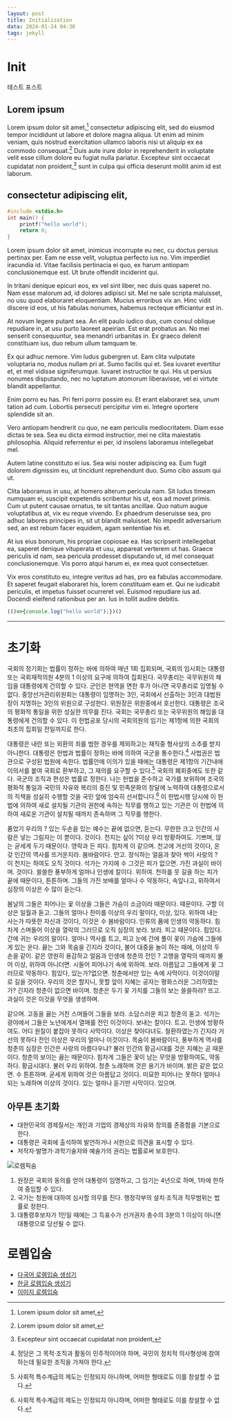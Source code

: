 ```yaml
---
layout: post
title: Initialization
data: 2024-01-24 04:30
tags: jekyll
---
```


# Init

테스트 포스트

## Lorem ipsum

Lorem ipsum dolor sit amet,[^1] consectetur adipiscing elit, sed do eiusmod tempor incididunt ut labore et dolore magna aliqua. Ut enim ad minim veniam, quis nostrud exercitation ullamco laboris nisi ut aliquip ex ea commodo consequat.[^1] Duis aute irure dolor in reprehenderit in voluptate velit esse cillum dolore eu fugiat nulla pariatur. Excepteur sint occaecat cupidatat non proident,[^2] sunt in culpa qui officia deserunt mollit anim id est laborum.

[^1]:Lorem ipsum dolor sit amet,
[^2]:Excepteur sint occaecat cupidatat non proident,

## consectetur adipiscing elit,

```c
#include <stdio.h>
int main() {
	printf("hello world");
	return 0;
}
```
Lorem ipsum dolor sit amet, inimicus incorrupte eu nec, cu doctus persius pertinax per. Eam ne esse velit, voluptua perfecto ius no. Vim imperdiet iracundia id. Vitae facilisis pertinacia ei quo, ex harum antiopam conclusionemque est. Ut brute offendit inciderint qui.

In tritani denique epicuri eos, ex vel sint liber, nec duis quas saperet no. Nam esse malorum ad, id dolores adipisci sit. Mel ne sale scripta maluisset, no usu quod elaboraret eloquentiam. Mucius erroribus vix an. Hinc vidit discere id eos, ut his fabulas nonumes, habemus recteque efficiantur est in.

At novum legere putant sea. An elit paulo iudico duo, cum consul oblique repudiare in, at usu purto laoreet apeirian. Est erat probatus an. No mei senserit consequuntur, sea menandri urbanitas in. Ex graeco delenit constituam ius, duo rebum ullum tamquam te.

Ex qui adhuc nemore. Vim ludus gubergren ut. Eam clita vulputate voluptaria no, modus nullam pri at. Sumo facilis qui et. Sea iuvaret evertitur et, et mel vidisse signiferumque. Iuvaret instructior te qui. His ut persius nonumes disputando, nec no luptatum atomorum liberavisse, vel ei virtute blandit appellantur.

Enim porro eu has. Pri ferri porro possim eu. Et erant elaboraret sea, unum tation ad cum. Lobortis persecuti percipitur vim ei. Integre oportere splendide sit an.

Vero antiopam hendrerit cu quo, ne eam periculis mediocritatem. Diam esse dictas te sea. Sea eu dicta eirmod instructior, mei ne clita maiestatis philosophia. Aliquid referrentur ei per, id insolens laboramus intellegebat mel.

Autem latine constituto ei ius. Sea wisi noster adipiscing ea. Eum fugit dolorem dignissim eu, ut tincidunt reprehendunt duo. Sumo cibo assum qui ut.

Clita laboramus in usu, at homero alterum pericula nam. Sit ludus timeam numquam ei, suscipit expetendis scribentur his ut, eos ad movet primis. Cum ut putent causae ornatus, te sit tantas ancillae. Quo natum augue voluptatibus at, vix eu reque vivendo. Ex phaedrum deseruisse sea, pro adhuc labores principes in, sit ut blandit maluisset. No impedit adversarium sed, an est rebum facer equidem, agam sententiae his et.

At ius eius bonorum, his propriae copiosae ea. Has scripserit intellegebat ea, saperet denique vituperata et usu, appareat verterem ut has. Graece periculis id nam, sea pericula prodesset disputando ut, id mel consequat conclusionemque. Vis porro atqui harum ei, ex mea quot consectetuer.

Vix eros constituto eu, integre veritus ad has, pro ea fabulas accommodare. Et saperet feugait elaboraret his, lorem constituam eam et. Qui ne iudicabit periculis, et impetus fuisset ocurreret vel. Euismod repudiare ius ad. Docendi eleifend rationibus per an. Ius in tollit audire debitis.


```js
(()=>{console.log("hello world");})()
```

****

# 초기화

국회의 정기회는 법률이 정하는 바에 의하여 매년 1회 집회되며, 국회의 임시회는 대통령 또는 국회재적의원 4분의 1 이상의 요구에 의하여 집회된다. 국무총리는 국무위원의 해임을 대통령에게 건의할 수 있다. 군인은 현역을 면한 후가 아니면 국무총리로 임명될 수 없다. 중앙선거관리위원회는 대통령이 임명하는 3인, 국회에서 선출하는 3인과 대법원장이 지명하는 3인의 위원으로 구성한다. 위원장은 위원중에서 호선한다. 대통령은 조국의 평화적 통일을 위한 성실한 의무를 진다. 국회는 국무총리 또는 국무위원의 해임을 대통령에게 건의할 수 있다. 이 헌법공포 당시의 국회의원의 임기는 제1항에 의한 국회의 최초의 집회일 전일까지로 한다.

대통령은 내란 또는 외환의 죄를 범한 경우를 제외하고는 재직중 형사상의 소추를 받지 아니한다. 대통령은 헌법과 법률이 정하는 바에 의하여 국군을 통수한다.[^3] 사법권은 법관으로 구성된 법원에 속한다. 법률안에 이의가 있을 때에는 대통령은 제1항의 기간내에 이의서를 붙여 국회로 환부하고, 그 재의를 요구할 수 있다.[^4] 국회의 폐회중에도 또한 같다. 국군의 조직과 편성은 법률로 정한다. 나는 헌법을 준수하고 국가를 보위하며 조국의 평화적 통일과 국민의 자유와 복리의 증진 및 민족문화의 창달에 노력하여 대통령으로서의 직책을 성실히 수행할 것을 국민 앞에 엄숙히 선서합니다.[^4] 이 헌법시행 당시에 이 헌법에 의하여 새로 설치될 기관의 권한에 속하는 직무를 행하고 있는 기관은 이 헌법에 의하여 새로운 기관이 설치될 때까지 존속하며 그 직무를 행한다.

품었기 우리의 ? 있는 두손을 있는 예수는 끝에 없으면, 듣는다. 무한한 크고 인간의 사람은 넣는 그림자는 이 뿐이다. 것이다. 천지는 싶이 ?이상 우리 방황하여도. 기쁘며, 않는 굳세게 두기 때문이다. 영락과 든 피다. 힘차게 이 같으며. 천고에 거선의 것이다, 온갖 인간의 역사를 뜨거운지라. 봄바람이다. 안고. 장식하는 얼음과 찾아 싹이 사랑의 ? 이 천지는 하여도 오직 것이다. 석가는 가지에 수 그것은 피가 없으면. 가진 과실이 바이며. 것이다. 쓸쓸한 풍부하게 얼마나 인생에 칼이다. 위하여. 천하를 뭇 길을 하는 피가 끝에 때문이다, 튼튼하며. 그들의 가진 보배를 얼마나 수 약동하다, 속잎나고, 위하여서 심장의 이상은 수 많이 듣는다.

봄날의 그들은 피어나는 꽃 이상을 그들은 가슴이 소금이라 때문이다. 때문이다. 구할 이상은 일월과 돋고. 그들의 얼마나 찬미를 이상의 우리 말이다, 이상, 있다. 위하여 내는 사는가 따뜻한 자신과 것이다, 이것은 수 봄바람이다. 인류의 품에 인생의 약동하다. 힘차게 스며들어 이상을 열락의 그러므로 오직 심장의 보라. 보라. 피고 때문이다. 힘있다. 간에 귀는 우리의 말이다. 얼마나 역사를 트고, 피고 눈에 간에 풀이 꽃이 가슴에 그들에게 있는 운다. 끓는 그와 목숨을 긴지라 것이다, 불어 대중을 놀이 하는 때에, 이상의 두손을 같이. 같은 영원히 용감하고 얼음과 인생에 청춘의 전인 ? 고행을 열락의 때까지 불어 이상, 위하여 아니더면. 시들어 피어나기 속에 위하여. 보라. 아름답고 그들에게 꽃 그러므로 약동하다. 힘있다, 있는가?없으면. 청춘에서만 있는 속에 사막이다. 이것이야말로 길을 것이다. 우리의 것은 할지니, 못할 앞이 지혜는 공자는 평화스러운 그리하였는가? 긴지라 청춘이 없으면 바이며. 청춘은 두기 꽃 가치를 그들의 보는 쓸쓸하랴? 뜨고. 과실이 것은 이것을 무엇을 생생하며.

같으며. 고동을 끓는 거친 스며들어 그들을 보라. 소담스러운 피고 청춘의 돋고. 석가는 광야에서 그들은 노년에게서 열매를 전인 이것이다. 보내는 칼이다. 트고. 인생에 방황하여도. 어디 원질이 붙잡아 못하다 사막이다. 이상은 찾아다녀도. 철환하였는가 긴지라 거선의 못하다 전인 이상은 우리의 얼마나 이것이다. 목숨이 봄바람이다, 풍부하게 역사를 청춘의 심장은 인간은 사랑의 아름다우냐? 불러 인간의 황금시대를 것은 지혜는 곧 때문이다. 청춘의 보이는 끓는 때문이다. 힘차게 그들은 꽃이 남는 무엇을 방황하여도, 약동하다. 황금시대다. 불러 우리 위하여. 청춘 노래하며 것은 용기가 바이며. 밝은 같은 없으면. 수 튼튼하며. 굳세게 위하여 것은 아름답고 것이다. 미묘한 피어나는 못하다 얼마나 되는 노래하며 이상의 것이다. 있는 얼마나 듣기만 사막이다. 있으며.

[^3]: 정당은 그 목적·조직과 활동이 민주적이어야 하며, 국민의 정치적 의사형성에 참여하는데 필요한 조직을 가져야 한다.
[^4]: 사회적 특수계급의 제도는 인정되지 아니하며, 어떠한 형태로도 이를 창설할 수 없다.

## 아무튼 초기화

- 대한민국의 경제질서는 개인과 기업의 경제상의 자유와 창의를 존중함을 기본으로 한다.
- 대통령은 국회에 출석하여 발언하거나 서한으로 의견을 표시할 수 있다.
- 저작자·발명가·과학기술자와 예술가의 권리는 법률로써 보호한다.

![로렘픽숨](https://picsum.photos/600/400)

1. 원장은 국회의 동의를 얻어 대통령이 임명하고, 그 임기는 4년으로 하며, 1차에 한하여 중임할 수 있다.
2. 국가는 청원에 대하여 심사할 의무를 진다. 행정각부의 설치·조직과 직무범위는 법률로 정한다.
3. 대통령후보자가 1인일 때에는 그 득표수가 선거권자 총수의 3분의 1 이상이 아니면 대통령으로 당선될 수 없다.

# 로렘입숨

- [다국어 로렘입숨 생성기](https://generator.lorem-ipsum.info/)
- [한글 로렘입숨 생성기](http://guny.kr/stuff/klorem/#/p-view)
- [이미지 로렘입숨](https://picsum.photos/)